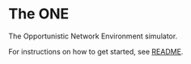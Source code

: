 # The ONE

The Opportunistic Network Environment simulator.

For instructions on how to get started, see [README](https://github.com/sahilgupta221/PrioOnSmartGrid/blob/master/README.txt).
